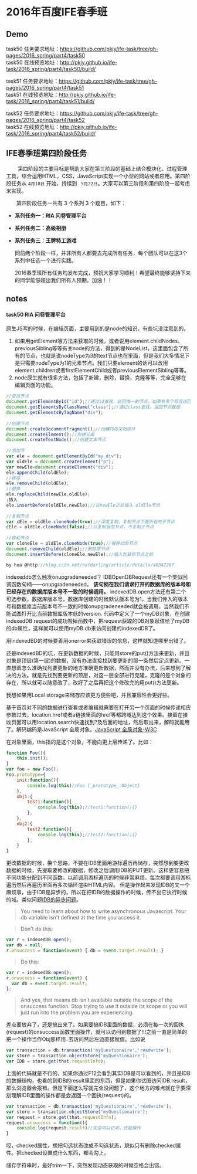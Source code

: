 # 2016年百度IFE春季班
## Demo 
task50 任务要求地址：<https://github.com/pkjy/ife-task/tree/gh-pages/2016_spring/part4/task50><br>
task50 在线预览地址：<http://pkjy.github.io/ife-task/2016_spring/part4/task50/build/>

task51 任务要求地址：<https://github.com/pkjy/ife-task/tree/gh-pages/2016_spring/part4/task51><br>
task51 在线预览地址：<http://pkjy.github.io/ife-task/2016_spring/part4/task51/build/>

task52 任务要求地址：<https://github.com/pkjy/ife-task/tree/gh-pages/2016_spring/part4/task52><br>
task52 在线预览地址：<http://pkjy.github.io/ife-task/2016_spring/part4/task52/build/>

## IFE春季班第四阶段任务 

　　 第四阶段的主要目标是帮助大家在第三阶段的基础上结合模块化、过程管理工具，综合运用HTML，CSS，JavaScript实现一个小型的网站或者应用。第四阶段任务从 `4月18日` 开始，持续到 ` 5月22日`。大家可以第三阶段和第四阶段一起考虑来实现。

　　第四阶段任务一共有 3 个系列 3 个题目，如下：
* **系列任务一：RIA 问卷管理平台**

* **系列任务二：高级相册**

* **系列任务三：王牌特工游戏**



    同前两个阶段一样，并非所有人都要去完成所有任务，每个团队可以在这3个系列中任选一个进行实践。

    2016春季班所有任务均发布完成，预祝大家学习顺利！希望最终能够坚持下来的同学能够超出我们所有人预期。加油！！

## notes

#### task50 RIA 问卷管理平台
原生JS写的时候，在编辑页面，主要用到的是node的知识，有些坑没注意到的。
1. 如果用getElement等方法来获取的时候，或者说用element.childNodes、previousSibling等等有关node的方法，得到的是NodeList，这里面包含了所有的节点，也就是说nodeType为3的text节点也在里面，但是我们大多情况下是只需要nodeType为1的元素节点。我们只要element的话可以改用element.children或者firstElementChild或者previousElementSibling等等。
2. node原生就有很多方法，包括了新建，删除，替换，克隆等等，完全足够在编辑页面的功能。
```javascript
//查找节点  
document.getElementById("id");//通过id查找，返回唯一的节点，如果有多个将会返回第一个，在IE6、7中有个bug，会返回name值相同的元素，所有要做一个兼容  
document.getElementsByClassName("class");//通过class查找，返回节点数组  
document.getElementsByTagName("div");  
  
//创建节点  
document.createDocumentFragment();//创建内存文档碎片  
document.createElement();//创建元素  
document.createTextNode();//创建文本节点  
  
//添加节  
var ele = document.getElementById("my_div");  
var oldEle = document.createElement("p");  
var newEle=document.createElement("div");  
ele.appendChild(oldEle);  
//移除  
ele.removeChild(oldEle);  
//替换  
ele.replaceChild(newEle,oldEle);  
;插入  
ele.insertBefore(oldEle,newEle);//在newEle之前插入 oldEle节点  
  
//复制节点  
var cEle = oldEle.cloneNode(true);//深度复制，复制节点下面所有的子节点  
cEle = oldEle.cloneNode(false);//只复制当前节点，不复制子节点  
  
//移动节点  
var cloneEle = oldEle.cloneNode(true);//被移动的节点  
document.removeChild(oldEle);//删除原节点  
document.insertBefore(cloneEle,newEle);//插入到目标节点之前 

by hua @http://blog.csdn.net/hxfdarling/article/details/40347207
```
indexeddb怎么触发onupgradeneeded？
IDBOpenDBRequest还有一个类似回调函数句柄——onupgradeneeded。
**该句柄在我们请求打开的数据库的版本号和已经存在的数据库版本号不一致的时候调用。**
indexedDB.open方法还有第二个可选参数，数据库版本号，数据库创建的时候默认版本号为1，当我们传入的版本号和数据库当前版本号不一致的时候onupgradeneeded就会被调用，当然我们不能试图打开比当前数据库版本低的version.
代码中定义了一个myDB对象，在创建indexedDB request的成功毁掉函数中，把request获取的DB对象赋值给了myDB的db属性，这样就可以使用myDB.db来访问创建的indexedDB了。

用indexedBD的时候要善用onerror来获取错误的信息，这样就知道哪里出错了。

还是indexedBD的坑，在更新数据的时候，只能用store的put()方法来更新，并且对象是顶层(第一层)的数据，没有办法直接找到要更新的那一条然后定点更新。一直想着怎么准确找到要更新的地方准确更新数据，然而并没有办法，后来想到了解决的方法。就是先找到要更新的顶层，对这一层全部进行克隆，克隆的是个对象的存在，所以就可以随意改了，改好了之后再把这个修改完的用put()方法更新。

我想如果用Local storage来储存应该更方便些吧，并且兼容性会更好些。

基于首页对不同的数据进行查看或者编辑就需要在打开另一个页面的时候传递相应参数过去，location.href或者a链接里面的href等都跨域达到这个效果。接着在接收页面可以用location.search快速找到?及后面的地址，然后取出来，解码就能用了。解码编码是JavaScript 全局对象。[JavaScript 全局对象-W3C](http://www.w3school.com.cn/jsref/jsref_obj_global.asp)

在对象里面，this指的是这个对象，不能向更上层传递了。比如：
```javascript 
function Foo(){
	this.init();
}
var foo = new Foo();
Foo.prototype={
	init:function(){
		console.log(this)//Foo {_prototype_:Object}
	},
	obj1:{
		test1:function(){
			console.log(this);//test1:function(){}
		},
	},
	obj2:{
		test2:function(){
			console.log(this);//test2:function(){}
		},
	}
}
```

更改数据的时候，换个思路，不要在IDB里面用游标遍历再储存，突然想到要更改数据的时候，先提取要修改的数据，修改之后调用IDB的PUT更新。这样更容易把不同功能分配到不同函数。以前调用游标遍历的时候非常麻烦，每次都要调用游标遍历然后再遍历里面再多次循环渲染HTML内容。
但是操作起来发现IDB的又一个麻烦事，由于IDB是异步的，所以在把IDB的数据操作的时候，传不出它执行时候的域。类似问题[IDB的异步问题](http://stackoverflow.com/questions/38973744/uncaught-invalidstateerror-failed-to-read-the-result-property-from-idbreques)。

>You need to learn about how to write asynchronous Javascript. Your db variable isn't defined at the time you access it.

>Don't do this:

> 
```javascript
var r = indexedDB.open();
var db = null;
r.onsuccess = function(event) { db = event.target.result); }
```
>Do this:

```javascript 
var r = indexedDB.open();
r.onsuccess = function(event) {
  var db = event.target.result;
};
```
>And yes, that means db isn't available outside the scope of the onsuccess function. Stop trying to use it outside its scope or you will just run into the problem you are experiencing.

差点要放弃了，还是搞出来了。如果要搞IDB里面的数据，必须在每一次的回执(request)的onsuccess函数里面操作，就可以访问到数据了!!!之前一直是简单的把一个操作当作Obj那样用`.`去访问然后左边直接赋值。比如说
```javascript
var transaction = db.transaction('myQuestionaire','readwrite');
var store = transaction.objectStore('myQuestionaire');
var IDB = store.get(that.requestInfo);
```
上面的代码就是不行的，如果你通过F12会看到其实IDB是可以看到的，并且是IDB的数据结构，也看的到IDB的result里面的东西，但是如果你试图访问IDB.result，那么浏览器会报错。但是下面这么写就完全没问题了，这个地方的难点就在于要深刻理解IDB里面的操作都是会返回一个回执(request)的。
```javascript
var transaction = db.transaction('myQuestionaire','readwrite');
var store = transaction.objectStore('myQuestionaire');
var request = store.get(that.requestInfo);
request.onsuccess = function(){
	console.log(request.result)//完全可以访问，还能操作
}
```

哎，checked属性，想把勾选状态改成不勾选状态，貌似只有删除checked属性。把checked设置成什么东西，都会勾上。

储存字符串时，最好trim一下，突然发现动态获取的时候空格会出错。